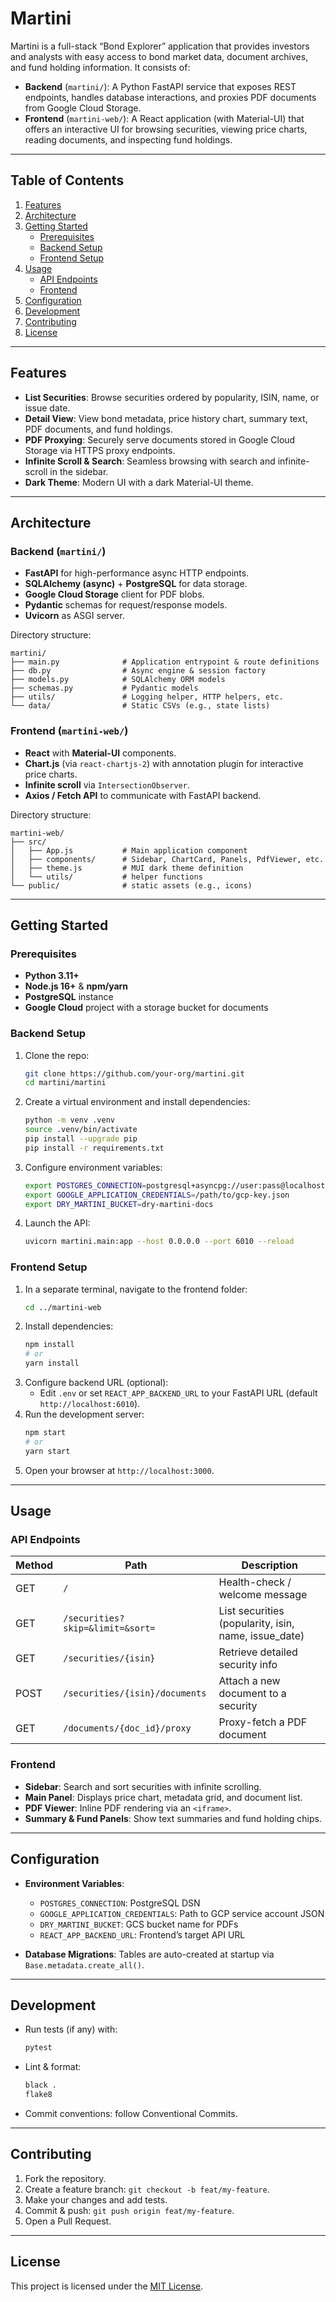 # Martini

Martini is a full-stack “Bond Explorer” application that provides investors and analysts with easy access to bond market data, document archives, and fund holding information. It consists of:

- **Backend** (`martini/`): A Python FastAPI service that exposes REST endpoints, handles database interactions, and proxies PDF documents from Google Cloud Storage.  
- **Frontend** (`martini-web/`): A React application (with Material-UI) that offers an interactive UI for browsing securities, viewing price charts, reading documents, and inspecting fund holdings.

---

## Table of Contents

1. [Features](#features)  
2. [Architecture](#architecture)  
3. [Getting Started](#getting-started)  
   - [Prerequisites](#prerequisites)  
   - [Backend Setup](#backend-setup)  
   - [Frontend Setup](#frontend-setup)  
4. [Usage](#usage)  
   - [API Endpoints](#api-endpoints)  
   - [Frontend](#frontend)  
5. [Configuration](#configuration)  
6. [Development](#development)  
7. [Contributing](#contributing)  
8. [License](#license)  

---

## Features

- **List Securities**: Browse securities ordered by popularity, ISIN, name, or issue date.  
- **Detail View**: View bond metadata, price history chart, summary text, PDF documents, and fund holdings.  
- **PDF Proxying**: Securely serve documents stored in Google Cloud Storage via HTTPS proxy endpoints.  
- **Infinite Scroll & Search**: Seamless browsing with search and infinite-scroll in the sidebar.  
- **Dark Theme**: Modern UI with a dark Material-UI theme.

---

## Architecture

### Backend (`martini/`)
- **FastAPI** for high-performance async HTTP endpoints.  
- **SQLAlchemy (async)** + **PostgreSQL** for data storage.  
- **Google Cloud Storage** client for PDF blobs.  
- **Pydantic** schemas for request/response models.  
- **Uvicorn** as ASGI server.

Directory structure:
```
martini/
├── main.py              # Application entrypoint & route definitions
├── db.py                # Async engine & session factory
├── models.py            # SQLAlchemy ORM models
├── schemas.py           # Pydantic models
├── utils/               # Logging helper, HTTP helpers, etc.
└── data/                # Static CSVs (e.g., state lists)
```

### Frontend (`martini-web/`)
- **React** with **Material-UI** components.  
- **Chart.js** (via `react-chartjs-2`) with annotation plugin for interactive price charts.  
- **Infinite scroll** via `IntersectionObserver`.  
- **Axios / Fetch API** to communicate with FastAPI backend.

Directory structure:
```
martini-web/
├── src/
│   ├── App.js           # Main application component
│   ├── components/      # Sidebar, ChartCard, Panels, PdfViewer, etc.
│   ├── theme.js         # MUI dark theme definition
│   └── utils/           # helper functions
└── public/              # static assets (e.g., icons)
```

---

## Getting Started

### Prerequisites

- **Python 3.11+**  
- **Node.js 16+** & **npm/yarn**  
- **PostgreSQL** instance  
- **Google Cloud** project with a storage bucket for documents  

### Backend Setup

1. Clone the repo:
   ```bash
   git clone https://github.com/your-org/martini.git
   cd martini/martini
   ```
2. Create a virtual environment and install dependencies:
   ```bash
   python -m venv .venv
   source .venv/bin/activate
   pip install --upgrade pip
   pip install -r requirements.txt
   ```
3. Configure environment variables:
   ```bash
   export POSTGRES_CONNECTION=postgresql+asyncpg://user:pass@localhost:5432/dbname
   export GOOGLE_APPLICATION_CREDENTIALS=/path/to/gcp-key.json
   export DRY_MARTINI_BUCKET=dry-martini-docs
   ```
4. Launch the API:
   ```bash
   uvicorn martini.main:app --host 0.0.0.0 --port 6010 --reload
   ```

### Frontend Setup

1. In a separate terminal, navigate to the frontend folder:
   ```bash
   cd ../martini-web
   ```
2. Install dependencies:
   ```bash
   npm install
   # or
   yarn install
   ```
3. Configure backend URL (optional):
   - Edit `.env` or set `REACT_APP_BACKEND_URL` to your FastAPI URL (default `http://localhost:6010`).
4. Run the development server:
   ```bash
   npm start
   # or
   yarn start
   ```
5. Open your browser at `http://localhost:3000`.

---

## Usage

### API Endpoints

| Method | Path                           | Description                                   |
| ------ | ------------------------------ | --------------------------------------------- |
| GET    | `/`                            | Health-check / welcome message                |
| GET    | `/securities?skip=&limit=&sort=` | List securities (popularity, isin, name, issue_date) |
| GET    | `/securities/{isin}`           | Retrieve detailed security info               |
| POST   | `/securities/{isin}/documents` | Attach a new document to a security           |
| GET    | `/documents/{doc_id}/proxy`    | Proxy-fetch a PDF document                    |

### Frontend

- **Sidebar**: Search and sort securities with infinite scrolling.  
- **Main Panel**: Displays price chart, metadata grid, and document list.  
- **PDF Viewer**: Inline PDF rendering via an `<iframe>`.  
- **Summary & Fund Panels**: Show text summaries and fund holding chips.

---

## Configuration

- **Environment Variables**:
  - `POSTGRES_CONNECTION`: PostgreSQL DSN  
  - `GOOGLE_APPLICATION_CREDENTIALS`: Path to GCP service account JSON  
  - `DRY_MARTINI_BUCKET`: GCS bucket name for PDFs  
  - `REACT_APP_BACKEND_URL`: Frontend’s target API URL  

- **Database Migrations**: Tables are auto-created at startup via `Base.metadata.create_all()`.

---

## Development

- Run tests (if any) with:
  ```bash
  pytest
  ```
- Lint & format:
  ```bash
  black .
  flake8
  ```
- Commit conventions: follow Conventional Commits.

---

## Contributing

1. Fork the repository.  
2. Create a feature branch: `git checkout -b feat/my-feature`.  
3. Make your changes and add tests.  
4. Commit & push: `git push origin feat/my-feature`.  
5. Open a Pull Request.

---

## License

This project is licensed under the [MIT License](LICENSE).
